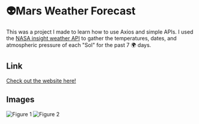 # 👽Mars Weather Forecast

This was a project I made to learn how to use Axios and simple APIs. I used the [NASA insight weather API](https://mars.nasa.gov/insight/weather/) to gather the temperatures, dates, and atmospheric pressure of each "Sol" for the past 7 🌍 days.

## Link
[Check out the website here!](http://www.marsforecast.live/)

## Images
![Figure 1](https://github.com/masteravi/Mars-Weather-Forecast/blob/master/Screenshots/Figure1.png)
![Figure 2](https://github.com/masteravi/Mars-Weather-Forecast/blob/master/Screenshots/Figure2.png)